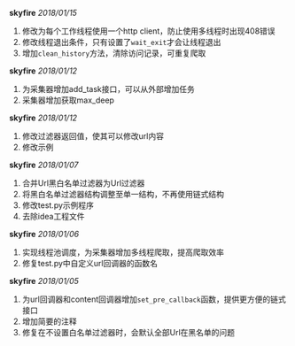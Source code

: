 **skyfire** *2018/01/15*

1. 修改为每个工作线程使用一个http client，防止使用多线程时出现408错误
2. 修改线程退出条件，只有设置了`wait_exit`才会让线程退出
3. 增加`clean_history`方法，清除访问记录，可重复爬取

**skyfire** *2018/01/12*

1. 为采集器增加add_task接口，可以从外部增加任务
2. 采集器增加获取max_deep

**skyfire** *2018/01/12*

1. 修改过滤器返回值，使其可以修改url内容
2. 修改示例

**skyfire** *2018/01/07*

1. 合并Url黑白名单过滤器为Url过滤器
2. 将黑白名单过滤器结构调整至单一结构，不再使用链式结构
3. 修改test.py示例程序
4. 去除idea工程文件

**skyfire** *2018/01/06*

1. 实现线程池调度，为采集器增加多线程爬取，提高爬取效率
2. 修复test.py中自定义url回调器的函数名

**skyfire** *2018/01/05*

1. 为url回调器和content回调器增加`set_pre_callback`函数，提供更方便的链式接口
2. 增加简要的注释
3. 修复在不设置白名单过滤器时，会默认全部Url在黑名单的问题